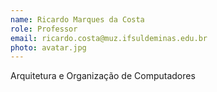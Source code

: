 ```yaml
---
name: Ricardo Marques da Costa
role: Professor
email: ricardo.costa@muz.ifsuldeminas.edu.br
photo: avatar.jpg
---
```

Arquitetura e Organização de Computadores
